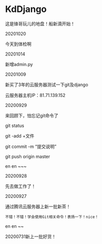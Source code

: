 # KdDjango
这是锋哥玩儿的地盘！船新滴开始！

20201020

今天到体检啊


20201014

新增admin.py

20201009

新买了3年的云服务器测试一下git及django


云服务器主机IP：81.71.139.152 


20200929


来回顾下，怕忘记git命令了


 git status

 git -add +文件

 git commit -m “提交说明”

 git push origin master   

en en ~~~


20200928

先去做工作了！


20200927 

通过腾讯云服务器上新一批新茶！


    不错！不错！学会使用Git相关命令！表扬一下！nice！


en en ~~

20200731新上一批好货！
